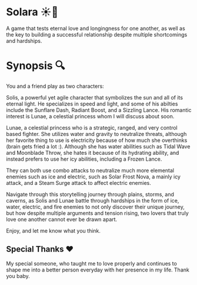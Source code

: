 # Solara ☀️🌙
A game that tests eternal love and longingness for one another, as well as the key to building a successful relationship despite multiple shortcomings and hardships.

# Synopsis 🔍
You and a friend play as two characters:

Solis, a powerful yet agile character that symbolizes the sun and all of its eternal light. He specializes in speed and light, and some of his abilties include the Sunflare Dash, Radiant Boost, and a Sizzling Lance. His romantic interest is Lunae, a celestial princess whom I will discuss about soon.

Lunae, a celestial princess who is a strategic, ranged, and very control based fighter. She utilizes water and gravity to neutralize threats, although her favorite thing to use is electricity because of how much she overthinks (brain gets fried a lot :).
Although she has water abilities such as Tidal Wave and Moonblade Throw, she hates it because of its hydrating ability, and instead prefers to use her icy abilities, including a Frozen Lance.

They can both use combo attacks to neutralize much more elemental enemies such as ice and electric, such as Solar Frost Nova, a mainly icy attack, and a Steam Surge attack to affect electric enemies.

Navigate through this storytelling journey through plains, storms, and caverns, as Solis and Lunae battle through hardships in the form of ice, water, electric, and fire enemies to not only discover their unique journey, but how despite multiple arguments and tension rising, two lovers that truly love one another cannot ever be drawn apart. 

Enjoy, and let me know what you think.

## Special Thanks ❤️
My special someone, who taught me to love properly and continues to shape me into a better person everyday with her presence in my life. Thank you baby.